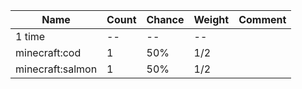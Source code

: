 | Name             | Count | Chance | Weight | Comment |
| ---------------- | ----- | ------ | ------ | ------- |
| 1 time           |    -- |     -- |     -- |         |
| minecraft:cod    |     1 |    50% |    1/2 |         |
| minecraft:salmon |     1 |    50% |    1/2 |         |